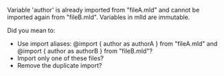 Variable 'author' is already imported from "fileA.mld" and cannot be imported again from "fileB.mld". Variables in mlld are immutable.

Did you mean to:
- Use import aliases: @import { author as authorA } from "fileA.mld" and @import { author as authorB } from "fileB.mld"?
- Import only one of these files?
- Remove the duplicate import?